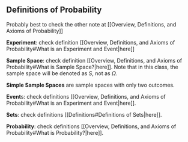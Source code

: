 ## Definitions of Probability

Probably best to check the other note at [[Overview, Definitions, and Axioms of Probability]]

**Experiment**: check definition [[Overview, Definitions, and Axioms of Probability#What is an Experiment and Event|here]]

**Sample Space**: check definition [[Overview, Definitions, and Axioms of Probability#What is Sample Space?|here]]. Note that in this class, the sample space will be denoted as $S$, not as $\Omega$.

**Simple Sample Spaces** are sample spaces with only two outcomes.

**Event**s: check definitions [[Overview, Definitions, and Axioms of Probability#What is an Experiment and Event|here]].

**Sets**: check definitions [[Definitions#Definitions of Sets|here]].

**Probability**: check definitions [[Overview, Definitions, and Axioms of Probability#What is Probability?|here]].

